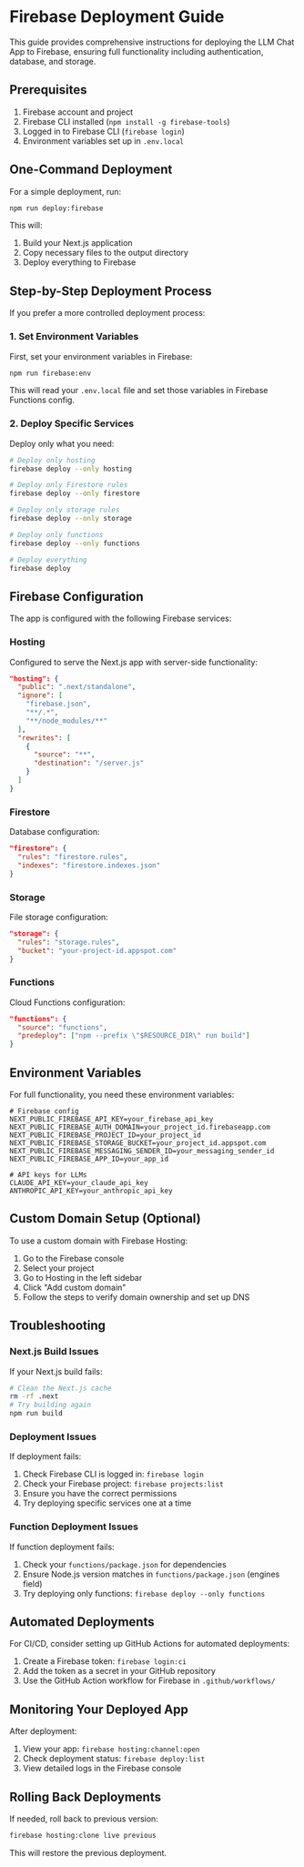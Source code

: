 # Firebase Deployment Guide

This guide provides comprehensive instructions for deploying the LLM Chat App to Firebase, ensuring full functionality including authentication, database, and storage.

## Prerequisites

1. Firebase account and project
2. Firebase CLI installed (`npm install -g firebase-tools`)
3. Logged in to Firebase CLI (`firebase login`)
4. Environment variables set up in `.env.local`

## One-Command Deployment

For a simple deployment, run:

```bash
npm run deploy:firebase
```

This will:
1. Build your Next.js application
2. Copy necessary files to the output directory
3. Deploy everything to Firebase

## Step-by-Step Deployment Process

If you prefer a more controlled deployment process:

### 1. Set Environment Variables

First, set your environment variables in Firebase:

```bash
npm run firebase:env
```

This will read your `.env.local` file and set those variables in Firebase Functions config.

### 2. Deploy Specific Services

Deploy only what you need:

```bash
# Deploy only hosting
firebase deploy --only hosting

# Deploy only Firestore rules
firebase deploy --only firestore

# Deploy only storage rules
firebase deploy --only storage

# Deploy only functions
firebase deploy --only functions

# Deploy everything
firebase deploy
```

## Firebase Configuration

The app is configured with the following Firebase services:

### Hosting

Configured to serve the Next.js app with server-side functionality:

```json
"hosting": {
  "public": ".next/standalone",
  "ignore": [
    "firebase.json",
    "**/.*",
    "**/node_modules/**"
  ],
  "rewrites": [
    {
      "source": "**",
      "destination": "/server.js"
    }
  ]
}
```

### Firestore

Database configuration:

```json
"firestore": {
  "rules": "firestore.rules",
  "indexes": "firestore.indexes.json"
}
```

### Storage

File storage configuration:

```json
"storage": {
  "rules": "storage.rules",
  "bucket": "your-project-id.appspot.com"
}
```

### Functions

Cloud Functions configuration:

```json
"functions": {
  "source": "functions",
  "predeploy": ["npm --prefix \"$RESOURCE_DIR\" run build"]
}
```

## Environment Variables

For full functionality, you need these environment variables:

```
# Firebase config
NEXT_PUBLIC_FIREBASE_API_KEY=your_firebase_api_key
NEXT_PUBLIC_FIREBASE_AUTH_DOMAIN=your_project_id.firebaseapp.com
NEXT_PUBLIC_FIREBASE_PROJECT_ID=your_project_id
NEXT_PUBLIC_FIREBASE_STORAGE_BUCKET=your_project_id.appspot.com
NEXT_PUBLIC_FIREBASE_MESSAGING_SENDER_ID=your_messaging_sender_id
NEXT_PUBLIC_FIREBASE_APP_ID=your_app_id

# API keys for LLMs
CLAUDE_API_KEY=your_claude_api_key
ANTHROPIC_API_KEY=your_anthropic_api_key
```

## Custom Domain Setup (Optional)

To use a custom domain with Firebase Hosting:

1. Go to the Firebase console
2. Select your project
3. Go to Hosting in the left sidebar
4. Click "Add custom domain"
5. Follow the steps to verify domain ownership and set up DNS

## Troubleshooting

### Next.js Build Issues

If your Next.js build fails:

```bash
# Clean the Next.js cache
rm -rf .next
# Try building again
npm run build
```

### Deployment Issues

If deployment fails:

1. Check Firebase CLI is logged in: `firebase login`
2. Check your Firebase project: `firebase projects:list`
3. Ensure you have the correct permissions
4. Try deploying specific services one at a time

### Function Deployment Issues

If function deployment fails:

1. Check your `functions/package.json` for dependencies
2. Ensure Node.js version matches in `functions/package.json` (engines field)
3. Try deploying only functions: `firebase deploy --only functions`

## Automated Deployments

For CI/CD, consider setting up GitHub Actions for automated deployments:

1. Create a Firebase token: `firebase login:ci`
2. Add the token as a secret in your GitHub repository
3. Use the GitHub Action workflow for Firebase in `.github/workflows/`

## Monitoring Your Deployed App

After deployment:

1. View your app: `firebase hosting:channel:open`
2. Check deployment status: `firebase deploy:list`
3. View detailed logs in the Firebase console

## Rolling Back Deployments

If needed, roll back to previous version:

```bash
firebase hosting:clone live previous
```

This will restore the previous deployment.